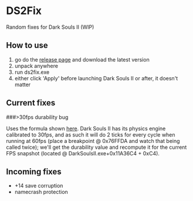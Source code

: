 # DS2Fix

Random fixes for Dark Souls II (WIP)

## How to use

1. go do the [release page](https://github.com/eur0pa/DS2Fix/releases) and download the latest version
2. unpack anywhere
3. run ds2fix.exe
4. either click 'Apply' before launching Dark Souls II or after, it doesn't matter

## Current fixes

###>30fps durability bug

Uses the formula shown [here](http://www.reddit.com/r/DarkSouls2/comments/2v87oz/durability_bug_not_solved_in_ps4xbox_one_version/cofw417). Dark Souls II has its physics engine calibrated to 30fps, and as such it will do 2 ticks for every cycle when running at 60fps (place a breakpoint @ 0x76FFDA and watch that being called twice); we'll get the durability value and recompute it for the current FPS snapshot (located @ DarkSoulsII.exe+0x11A36C4 + 0xC4).

## Incoming fixes

* +14 save corruption
* namecrash protection
